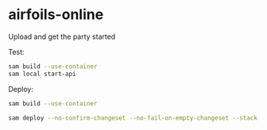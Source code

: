 # airfoils-online

Upload and get the party started

Test:
```bash
sam build --use-container
sam local start-api
```

Deploy:
```bash
sam build --use-container

sam deploy --no-confirm-changeset --no-fail-on-empty-changeset --stack-name airfoils-online --s3-bucket airfoils-online --capabilities CAPABILITY_IAM --region us-west-1 --resolve-image-repos
```


